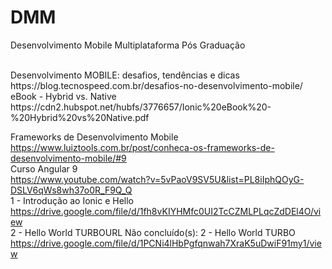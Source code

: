 # DMM
 Desenvolvimento Mobile Multiplataforma Pós Graduação 

 <br> 
 Desenvolvimento MOBILE: desafios, tendências e dicas<br>
 https://blog.tecnospeed.com.br/desafios-no-desenvolvimento-mobile/
<br>
eBook - Hybrid vs. Native <br>
https://cdn2.hubspot.net/hubfs/3776657/Ionic%20eBook%20-%20Hybrid%20vs%20Native.pdf <br>

Frameworks de Desenvolvimento Mobile<br>
https://www.luiztools.com.br/post/conheca-os-frameworks-de-desenvolvimento-mobile/#9
<br>
Curso Angular 9 <br>
https://www.youtube.com/watch?v=5vPaoV9SV5U&list=PL8iIphQOyG-DSLV6qWs8wh37o0R_F9Q_Q <br>
1 - Introdução ao Ionic e Hello <br>
https://drive.google.com/file/d/1fh8vKIYHMfc0UI2TcCZMLPLqcZdDEl4O/view
<br>
2 - Hello World TURBOURL
Não concluído(s): 2 - Hello World TURBO<br>
https://drive.google.com/file/d/1PCNi4lHbPgfqnwah7XraK5uDwiF91my1/view